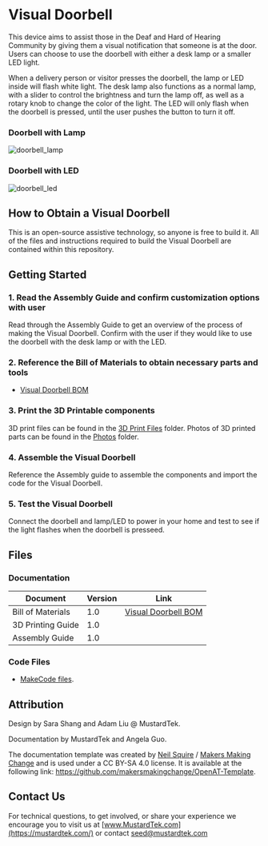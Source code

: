 # Visual Doorbell
This device aims to assist those in the Deaf and Hard of Hearing Community by giving them a visual notification that someone is at the door. Users can choose to use the doorbell with either a desk lamp or a smaller LED light. 

When a delivery person or visitor presses the doorbell, the lamp or LED inside will flash white light. The desk lamp also functions as a normal lamp, with a slider to control the brightness and turn the lamp off, as well as a rotary knob to change the color of the light. The LED will only flash when the doorbell is pressed, until the user pushes the button to turn it off. 


### Doorbell with Lamp

![doorbell_lamp](https://github.com/MustardTek/visual-doorbell-jacdac/assets/135696572/9fd03793-0f9b-4a4b-832f-39ed13be748c)

### Doorbell with LED
![doorbell_led](https://github.com/MustardTek/visual-doorbell-jacdac/assets/135696572/652ce8fe-c903-43d6-b96e-365c62ae0a42)

## How to Obtain a Visual Doorbell

This is an open-source assistive technology, so anyone is free to build it. All of the files and instructions required to build the Visual Doorbell are contained within this repository. 


## Getting Started

### 1. Read the Assembly Guide and confirm customization options with user
Read through the Assembly Guide to get an overview of the process of making the Visual Doorbell. Confirm with the user if they would like to use the doorbell with the desk lamp or with the LED.

### 2. Reference the Bill of Materials to obtain necessary parts and tools
 - [Visual Doorbell BOM](https://github.com/MustardTek/visual-doorbell-jacdac/blob/main/Documentation/Visual%20Doorbell%20BOM.xlsx)

### 3. Print the 3D Printable components

3D print files can be found in the [3D Print Files](https://github.com/MustardTek/visual-doorbell-jacdac/tree/main/3D%20Print%20Files) folder. Photos of 3D printed parts can be found in the [Photos](https://github.com/MustardTek/visual-doorbell-jacdac/tree/main/Photos) folder.

### 4. Assemble the Visual Doorbell

Reference the Assembly guide to assemble the components and import the code for the Visual Doorbell.

### 5. Test the Visual Doorbell
Connect the doorbell and lamp/LED to power in your home and test to see if the light flashes when the doorbell is presseed. 

## Files
### Documentation
| Document             | Version | Link |
|----------------------|---------|------|
| Bill of Materials    | 1.0     | [Visual Doorbell BOM](https://github.com/MustardTek/visual-doorbell-jacdac/blob/main/Documentation/Visual%20Doorbell%20BOM.xlsx)|
| 3D Printing Guide    | 1.0     |  |
| Assembly Guide       | 1.0     |  |

### Code Files
 - [MakeCode files](https://github.com/MustardTek/visual-doorbell-jacdac/tree/main/Code%20Files). 

## Attribution

Design by Sara Shang and Adam Liu @ MustardTek. 

Documentation by MustardTek and Angela Guo. 

The documentation template was created by [Neil Squire](https://www.neilsquire.ca/) / [Makers Making Change](https://makersmakingchange.com/) and is used under a CC BY-SA 4.0 license. It is available at the following link: https://github.com/makersmakingchange/OpenAT-Template.


## Contact Us

For technical questions, to get involved, or share your experience we encourage you to visit us at [www.MustardTek.com](https://mustardtek.com/) or contact seed@mustardtek.com
